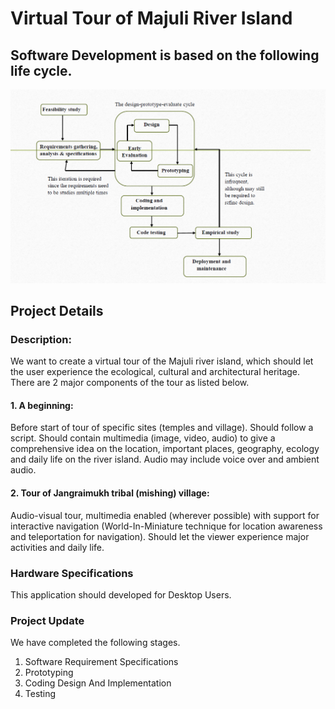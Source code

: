 # Virtual Tour of Majuli River Island
## Software Development is based on the following life cycle.
![Software Development Life Cycle](/Assets/Images/SDLC.png)

## Project Details
### Description: 
We want to create a virtual tour of the Majuli river island, which should let the user experience the ecological, cultural and architectural heritage. There are 2 major components of the tour as listed below.
#### 1. A beginning: 
Before start of tour of specific sites (temples and village). Should follow a script. Should contain multimedia (image, video, audio) to give a comprehensive idea on the location, important places, geography, ecology and daily life on the river island. Audio may include voice over and ambient audio.
#### 2. Tour of Jangraimukh tribal (mishing) village: 
Audio-visual tour, multimedia enabled (wherever possible) with support for interactive navigation (World-In-Miniature technique for location awareness and teleportation for navigation). Should let the viewer experience major activities and daily life.

### Hardware Specifications
This application should developed for Desktop Users.

### Project Update
We have completed the following stages.
1. Software Requirement Specifications
2. Prototyping<br />
3. Coding Design And Implementation<br />
4. Testing<br/>
